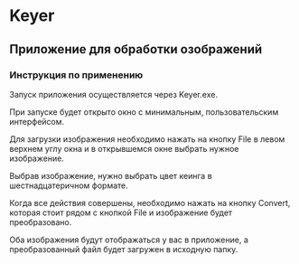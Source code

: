 <h1>Keyer</h1>
<h2>Приложение для обработки озображений</h2>
<h3>Инструкция по применению</h3>
<p>Запуск приложения осуществляется через Keyer.exe.</p>
<p>При запуске будет открыто окно с минимальным, пользовательским интерфейсом.</p>
<p>Для загрузки изображения необходимо нажать на кнопку File в левом верхнем углу окна и в открывшемся окне выбрать нужное изображение.</p>
<p>Выбрав изображение, нужно выбрать цвет кеинга в шестнадцатеричном формате.</p>
<p>Когда все действия совершены, необходимо нажать на кнопку Convert, которая стоит рядом с кнопкой File и изображение будет преобразовано.</p>
<p>Оба изображения будут отображаться у вас в приложение, а преобразованный файл будет загружен в исходную папку.</p>
